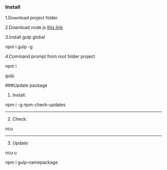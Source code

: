 ### Install

1.Download project folder

2.Download node js [this link](https://nodejs.org/en/)

3.Install gulp global

npm i gulp -g

4.Command prompt from root folder project

npm i

gulp



###Update package

1. Install:

npm i -g npm-check-updates

---

2. Check:

ncu

---

3. Update:

ncu u

npm i gulp-namepackage
